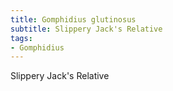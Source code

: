 ```yaml
---
title: Gomphidius glutinosus
subtitle: Slippery Jack's Relative
tags:
- Gomphidius
---
```


Slippery Jack's Relative
